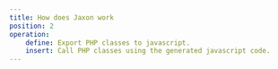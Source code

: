 ```yaml
---
title: How does Jaxon work
position: 2
operation:
    define: Export PHP classes to javascript.
    insert: Call PHP classes using the generated javascript code.
---
```


